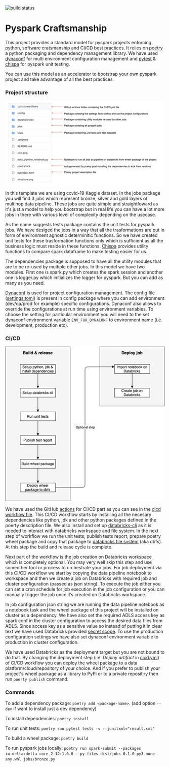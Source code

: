 ![build status](https://github.com/HimanshuAroraDb/pyspark-craftsmanship/actions/workflows/cicd.yml/badge.svg)

# Pyspark Craftsmanship

This project provides a standard model for pyspark projects enforcing python, software cratsmanship and CI/CD best practices.
It relies on [poetry](https://python-poetry.org/) a python packaging and dependency management library. We have used [dynaconf](https://www.dynaconf.com/) for multi environment configuration management and [pytest](https://docs.pytest.org/en/6.2.x/) & [chispa](https://github.com/MrPowers/chispa) for pyspark unit testing.

You can use this model as an accelerator to bootstrap your own pyspark project and take advantage of all the best practices.

### Project structure

![Structure](https://github.com/HimanshuAroraDb/pyspark-craftsmanship/blob/main/structure.png?raw=true)

In this template we are using covid-19 Kaggle dataset. In the jobs package you will find 3 jobs which represent bronze, silver and gold layers of multihop data pipeline. These jobs are quite simple and straightfoward as it's just a model to help you bootstrap but in real life you can have a lot more jobs in there with various level of complexity depending on the usecase. 

As the name suggests tests package contains the unit tests for pyspark jobs. We have desiged the jobs in a way that all the trasformations are put in form of environment agnostic determinitic functions. So we have created unit tests for these trasformation functions only which is sufficient as all the business logic must reside in these functions. [Chispa](https://github.com/MrPowers/chispa) provides utility functions to compare spark dataframe to make testing easier for us.

The dependencies package is supposed to have all the utility modules that are to be re-used by multiple other jobs. In this model we have two modules. First one is spark.py which creates the spark session and another one is logger.py which initializes the logger for pyspark. But you can add as many as you need.

[Dynaconf](https://www.dynaconf.com/) is used for project configuration management. The config file ([settings.toml](https://github.com/HimanshuAroraDb/pyspark-craftsmanship/blob/main/config/settings.toml)) is present in config package where you can add environment (dev/qa/prod for example) specific configurations. Dynaconf also allows to override the configurations at run time using environment variables. To choose the setting for particular environment you will need to the set dynaconf environment variable `ENV_FOR_DYNACONF` to environment name (i.e. development, production etc).



### CI/CD

![CICD](https://github.com/HimanshuAroraDb/pyspark-craftsmanship/blob/main/cicd.png?raw=true)

We have used the GitHub [actions](https://docs.github.com/en/actions) for CI/CD part as you can see in the [cicd workflow file](https://github.com/HimanshuAroraDb/pyspark-craftsmanship/blob/main/.github/workflows/cicd.yml). This CI/CD workflow starts by installing all the necesary dependencies like python, jdk and other python packages defined in the poerty description file. We also install and set up [databricks-cli](https://docs.databricks.com/dev-tools/cli/index.html) as it is needed to interact with databricks workspace and file system. 
In the next step of workflow we run the unit tests, publish tests report, prepare poetry wheel package and copy that package to [databricks file system](https://docs.databricks.com/data/databricks-file-system.html) (aka dbfs). At this step the build and release cycle is complete.

Next part of the workflow is the job creation on Databricks workspace which is completely optional. You may very well skip this step and use someother tool or process to orchestrate your jobs. For job deployment via this CI/CD workflow we start by copying the data pipeline notebook to workspace and then we create a job on Databricks with required job and cluster configuration (passed as json string). To execute the job either you can set a cron schedule for job execution in the job configuration or you can manually trigger the job once it’s created on Databricks workspace.

In job configuration json string we are running the data pipeline notebook as a notebook task and the wheel package of this project will be installed on cluster as a dependency. We have also set the required ADLS access key as spark conf in the cluster configuration to access the desired data files from ADLS. Since access key as a sensitive value so instead of putting it in clear text we have used Databricks provided [secret scope](https://docs.databricks.com/security/secrets/secret-scopes.html). To use the production configuration settings we have also set dynaconf environment variable to production in cluster configuration. 

We have used Databricks as the deployment target but you are not bound to do that. By changing the deployment step (i.e. *Deploy artifact* in [cicd.yml](https://github.com/HimanshuAroraDb/pyspark-craftsmanship/blob/main/.github/workflows/cicd.yml)) of CI/CD workflow you can deploy the wheel package to a data platform/cloud/repository of your choice. And if you prefer to publish your project's wheel package as a library to PyPi or to a private repositiry then run `poerty publish` command.

### Commands

To add a dependency package: `poetry add <package-name>`. (add option `--dev` if want to install just a dev dependency)

To install dependencies: `poetry install`

To run unit tests: `poetry run pytest tests -v --junitxml="result.xml"`

To build a wheel package: `poetry build`

To run pyspark jobs locally: `poetry run spark-submit --packages io.delta:delta-core_2.12:1.0.0 --py-files dist/jobs-0.1.0-py3-none-any.whl jobs/bronze.py`
